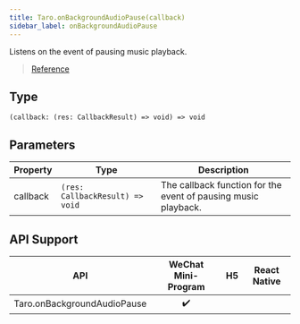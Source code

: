 ```yaml
---
title: Taro.onBackgroundAudioPause(callback)
sidebar_label: onBackgroundAudioPause
---
```


Listens on the event of pausing music playback.

> [Reference](https://developers.weixin.qq.com/miniprogram/dev/api/media/background-audio/wx.onBackgroundAudioPause.html)

## Type

```tsx
(callback: (res: CallbackResult) => void) => void
```

## Parameters

<table>
  <thead>
    <tr>
      <th>Property</th>
      <th>Type</th>
      <th>Description</th>
    </tr>
  </thead>
  <tbody>
    <tr>
      <td>callback</td>
      <td><code>(res: CallbackResult) =&gt; void</code></td>
      <td>The callback function for the event of pausing music playback.</td>
    </tr>
  </tbody>
</table>

## API Support

|             API             | WeChat Mini-Program | H5 | React Native |
|:---------------------------:|:-------------------:|:--:|:------------:|
| Taro.onBackgroundAudioPause |         ✔️          |    |              |

